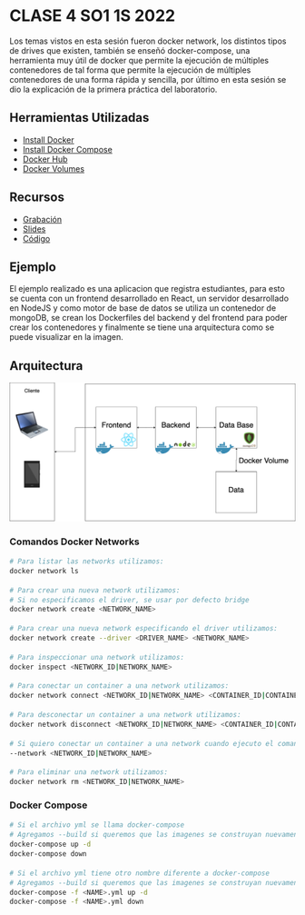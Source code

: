 # CLASE 4 SO1 1S 2022
Los temas vistos en esta sesión fueron docker network, los distintos tipos de drives que existen, también se enseñó docker-compose, una herramienta muy útil de docker que permite la ejecución de múltiples contenedores de tal forma que permite la ejecución de múltiples contenedores de una forma rápida y sencilla, por último en esta sesión se dio la explicación de la primera práctica del laboratorio.

## Herramientas Utilizadas
- [ Install Docker ](https://docs.docker.com/get-docker/)
- [ Install Docker Compose](https://docs.docker.com/compose/install/)
- [ Docker Hub ](https://hub.docker.com/)
- [ Docker Volumes ](https://docs.docker.com/storage/volumes/)

## Recursos
- [ Grabación ](https://drive.google.com/file/d/1VHq8T9H75LLosdlIzEZPAGyktL4erTyu/view?usp=sharing)
- [ Slides ](/Slides)
- [ Código ](/Code)

## Ejemplo
El ejemplo realizado es una aplicacion que registra estudiantes, para esto se cuenta con un frontend desarrollado en React, un servidor desarrollado en NodeJS y como motor de base de datos se utiliza un contenedor de mongoDB, se crean los Dockerfiles del backend y del frontend para poder crear los contenedores y finalmente se tiene una arquitectura como se puede visualizar en la imagen.

## Arquitectura 
![Alt text](Img/arquitectura.png)

### Comandos Docker Networks
```sh
# Para listar las networks utilizamos:
docker network ls

# Para crear una nueva network utilizamos:
# Si no especificamos el driver, se usar por defecto bridge
docker network create <NETWORK_NAME>

# Para crear una nueva network especificando el driver utilizamos:
docker network create --driver <DRIVER_NAME> <NETWORK_NAME>

# Para inspeccionar una network utilizamos:
docker inspect <NETWORK_ID|NETWORK_NAME>

# Para conectar un container a una network utilizamos: 
docker network connect <NETWORK_ID|NETWORK_NAME> <CONTAINER_ID|CONTAINER_NAME>

# Para desconectar un container a una network utilizamos: 
docker network disconnect <NETWORK_ID|NETWORK_NAME> <CONTAINER_ID|CONTAINER_NAME>

# Si quiero conectar un container a una network cuando ejecuto el comando run utilizamos el parametro --network:
--network <NETWORK_ID|NETWORK_NAME>

# Para eliminar una network utilizamos:
docker network rm <NETWORK_ID|NETWORK_NAME>
```

### Docker Compose
```sh
# Si el archivo yml se llama docker-compose 
# Agregamos --build si queremos que las imagenes se construyan nuevamente
docker-compose up -d
docker-compose down

# Si el archivo yml tiene otro nombre diferente a docker-compose
# Agregamos --build si queremos que las imagenes se construyan nuevamente
docker-compose -f <NAME>.yml up -d
docker-compose -f <NAME>.yml down
```